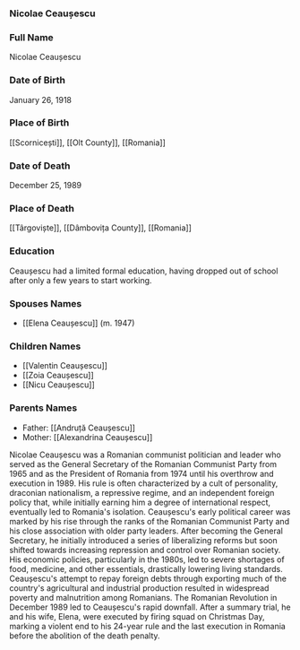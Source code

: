 ### Nicolae Ceaușescu

### Full Name

Nicolae Ceaușescu

### Date of Birth

January 26, 1918

### Place of Birth

[[Scornicești]], [[Olt County]], [[Romania]]

### Date of Death

December 25, 1989

### Place of Death

[[Târgoviște]], [[Dâmbovița County]], [[Romania]]

### Education

Ceaușescu had a limited formal education, having dropped out of school after only a few years to start working.

### Spouses Names

- [[Elena Ceaușescu]] (m. 1947)

### Children Names

- [[Valentin Ceaușescu]]
- [[Zoia Ceaușescu]]
- [[Nicu Ceaușescu]]

### Parents Names

- Father: [[Andruță Ceaușescu]]
- Mother: [[Alexandrina Ceaușescu]]

Nicolae Ceaușescu was a Romanian communist politician and leader who served as the General Secretary of the Romanian Communist Party from 1965 and as the President of Romania from 1974 until his overthrow and execution in 1989. His rule is often characterized by a cult of personality, draconian nationalism, a repressive regime, and an independent foreign policy that, while initially earning him a degree of international respect, eventually led to Romania's isolation. Ceaușescu's early political career was marked by his rise through the ranks of the Romanian Communist Party and his close association with older party leaders. After becoming the General Secretary, he initially introduced a series of liberalizing reforms but soon shifted towards increasing repression and control over Romanian society. His economic policies, particularly in the 1980s, led to severe shortages of food, medicine, and other essentials, drastically lowering living standards. Ceaușescu's attempt to repay foreign debts through exporting much of the country's agricultural and industrial production resulted in widespread poverty and malnutrition among Romanians. The Romanian Revolution in December 1989 led to Ceaușescu's rapid downfall. After a summary trial, he and his wife, Elena, were executed by firing squad on Christmas Day, marking a violent end to his 24-year rule and the last execution in Romania before the abolition of the death penalty.
